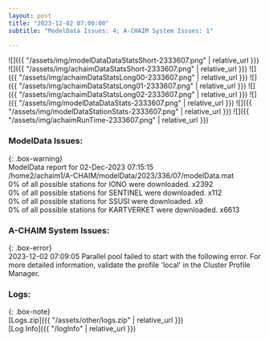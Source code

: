 ```yaml
---
layout: post
title: "2023-12-02 07:00:00"
subtitle: "ModelData Issues: 4; A-CHAIM System Issues: 1"

---
```


![]({{ "/assets/img/modelDataDataStatsShort-2333607.png" | relative_url }})
![]({{ "/assets/img/achaimDataStatsShort-2333607.png" | relative_url }})
![]({{ "/assets/img/achaimDataStatsLong00-2333607.png" | relative_url }})
![]({{ "/assets/img/achaimDataStatsLong01-2333607.png" | relative_url }})
![]({{ "/assets/img/achaimDataStatsLong02-2333607.png" | relative_url }})
![]({{ "/assets/img/modelDataDataStats-2333607.png" | relative_url }})
![]({{ "/assets/img/modelDataStationStats-2333607.png" | relative_url }})
![]({{ "/assets/img/achaimRunTime-2333607.png" | relative_url }})


### ModelData Issues:  
  
{: .box-warning}  
 ModelData report for 02-Dec-2023 07:15:15   
 /home2/achaim1/A-CHAIM/modelData/2023/336/07/modelData.mat   
 0% of all possible stations for IONO were downloaded. x2392   
 0% of all possible stations for SENTINEL were downloaded. x112   
 0% of all possible stations for SSUSI were downloaded. x9   
 0% of all possible stations for KARTVERKET were downloaded. x6613   
  
### A-CHAIM System Issues:  
  
{: .box-error}  
2023-12-02 07:09:05 Parallel pool failed to start with the following error. For more detailed information, validate the profile 'local' in the Cluster Profile Manager.  

### Logs:  
  
{: .box-note}  
[Logs.zip]({{ "/assets/other/logs.zip" | relative_url }})  
[Log Info]({{ "/logInfo" | relative_url }})  
